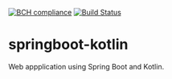 [![BCH compliance](https://bettercodehub.com/edge/badge/Rolan2772/springboot-kotlin?branch=master)](https://bettercodehub.com/)
[![Build Status](https://travis-ci.org/Rolan2772/springboot-kotlin.svg?branch=master)](https://travis-ci.org/Rolan2772/springboot-kotlin)

# springboot-kotlin
Web appplication using Spring Boot and Kotlin.  
